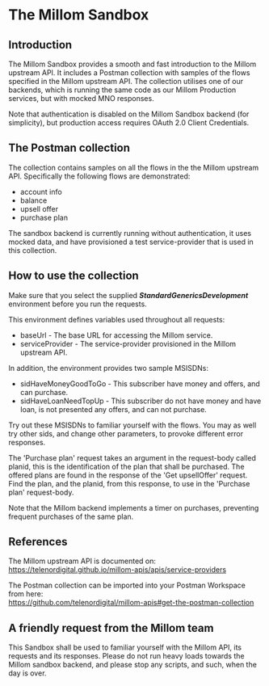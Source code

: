 # The Millom Sandbox

## Introduction

The Millom Sandbox provides a smooth and fast introduction to the Millom upstream API. 
It includes a Postman collection with samples of the flows specified in the Millom upstream API. 
The collection utilises one of our backends, which is running the same code as our Millom Production services, 
but with mocked MNO responses.

Note that authentication is disabled on the Millom Sandbox backend (for simplicity), 
but production access requires OAuth 2.0 Client Credentials.

## The Postman collection

The collection contains samples on all the flows in the the Millom upstream API.
Specifically the following flows are demonstrated:

- account info
- balance
- upsell offer
- purchase plan

The sandbox backend is currently running without authentication, it uses mocked data, 
and have provisioned a test service-provider that is used in this collection.

## How to use the collection

Make sure that you select the supplied ***StandardGenericsDevelopment*** environment before you run the requests.

This environment defines variables used throughout all requests:

- baseUrl - The base URL for accessing the Millom service.
- serviceProvider - The service-provider provisioned in the Millom upstream API.

In addition, the environment provides two sample MSISDNs:

- sidHaveMoneyGoodToGo - This subscriber have money and offers, and can purchase.
- sidHaveLoanNeedTopUp - This subscriber do not have money and have loan, is not presented any offers, and can not purchase.

Try out these MSISDNs to familiar yourself with the flows. You may as well try other sids, 
and change other parameters, to provoke different error responses.

The 'Purchase plan' request takes an argument in the request-body called planid, 
this is the identification of the plan that shall be purchased. 
The offered plans are found in the response of the 'Get upsellOffer' request. 
Find the plan, and the planid, from this response, to use in the 'Purchase plan' request-body.

Note that the Millom backend implements a timer on purchases, preventing frequent purchases of the same plan. 

## References
The Millom upstream API is documented on: <br>
https://telenordigital.github.io/millom-apis/apis/service-providers

The Postman collection can be imported into your Postman Workspace from here: <br>
https://github.com/telenordigital/millom-apis#get-the-postman-collection

## A friendly request from the Millom team
This Sandbox shall be used to familiar yourself with the Millom API, its requests and its responses. 
Please do not run heavy loads towards the Millom sandbox backend, and please stop any scripts, 
and such, when the day is over.


